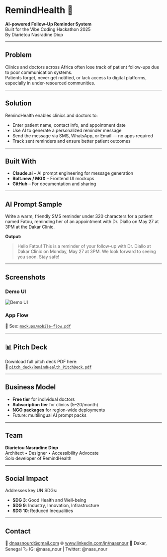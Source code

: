 # RemindHealth 💙

**AI-powered Follow-Up Reminder System**  
Built for the Vibe Coding Hackathon 2025  
By Diarietou Nasradine Diop

---

## Problem

Clinics and doctors across Africa often lose track of patient follow-ups due to poor communication systems.  
Patients forget, never get notified, or lack access to digital platforms, especially in under-resourced communities.

---

## Solution

RemindHealth enables clinics and doctors to:
- Enter patient name, contact info, and appointment date
- Use AI to generate a personalized reminder message
- Send the message via SMS, WhatsApp, or Email — no apps required
- Track sent reminders and ensure better patient outcomes

---

##  Built With

- **Claude.ai** – AI prompt engineering for message generation
- **Bolt.new / MGX** – Frontend UI mockups
- **GitHub** – For documentation and sharing

---

## AI Prompt Sample
Write a warm, friendly SMS reminder under 320 characters for a patient named Fatou, reminding her of an appointment with Dr. Diallo on May 27 at 3PM at the Dakar Clinic.

**Output:**
> Hello Fatou! This is a reminder of your follow-up with Dr. Diallo at Dakar Clinic on Monday, May 27 at 3PM. We look forward to seeing you soon. Stay safe!

---

## Screenshots

### Demo UI  
![Demo UI](assets/reminderhealthdemo-ui.jpg)

### App Flow  
📄 See: [`mockups/mobile-flow.pdf`](mockups/demo-app.py)

---

## 📊 Pitch Deck

Download full pitch deck PDF here:  
📄 [`pitch_deck/RemindHealth_PitchDeck.pdf`](pitch_deck/RemindHealth_PitchDeck.pdf)

---

## Business Model

- **Free tier** for individual doctors  
- **Subscription tier** for clinics ($5–$20/month)  
- **NGO packages** for region-wide deployments  
- Future: multilingual AI prompt packs

---

## Team

**Diarietou Nasradine Diop**  
Architect • Designer • Accessibility Advocate  
Solo developer of RemindHealth

---

## Social Impact

Addresses key UN SDGs:
- **SDG 3**: Good Health and Well-being  
- **SDG 9**: Industry, Innovation, Infrastructure  
- **SDG 10**: Reduced Inequalities

---

## Contact

 📧 dnaasnourd@gmail.com
 🌐 www.linkedin.com/in/naasnour
 📍 Dakar, Senegal
 🏷️ IG: @naas_nour | Twitter: @naas_nour

